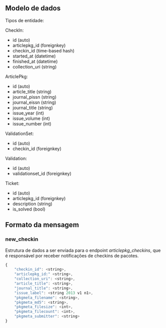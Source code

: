 ## Modelo de dados

Tipos de entidade:

CheckIn:
* id (auto)
* articlepkg_id (foreignkey)
* checkin_id (time-based hash)
* started_at (datetime)
* finished_at (datetime)
* collection_uri (string)

ArticlePkg:
* id (auto)
* article_title (string)
* journal_pissn (string)
* journal_eissn (string)
* journal_title (string)
* issue_year (int)
* issue_volume (int)
* issue_number (int)

ValidationSet:
* id (auto)
* checkin_id (foreignkey)

Validation:
* id (auto)
* validationset_id (foreignkey)

Ticket:
* id (auto)
* articlepkg_id (foreignkey)
* description (string)
* is_solved (bool)


## Formato da mensagem

### new_checkin

Estrutura de dados a ser enviada para o endpoint *articlepkg_checkins*, 
que é responsável por receber notificações de checkins de pacotes.

```javascript
{
    "checkin_id": <string>,
    "articlepkg_id:" <string>,
    "collection_uri": <string>,
    "article_title": <string>,
    "journal_title": <string>,
    "issue_label": <string 2013 v1 n1>,
    "pkgmeta_filename": <string>,
    "pkgmeta_md5": <string>,
    "pkgmeta_filesize": <int>,
    "pkgmeta_filecount": <int>,
    "pkgmeta_submitter": <string>
}
```
